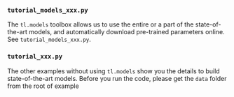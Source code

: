 ### `tutorial_models_xxx.py`

The `tl.models` toolbox allows us to use the entire or a part of the state-of-the-art models, and automatically download pre-trained parameters online. See `tutorial_models_xxx.py`.

### `tutorial_xxx.py`

The other examples without using `tl.models` show you the details to build state-of-the-art models.
Before you run the code, please get the `data` folder from the root of example
